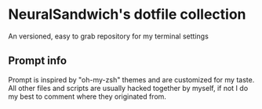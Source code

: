 NeuralSandwich's dotfile collection
===================================

An versioned, easy to grab repository for my terminal settings

Prompt info
-----------

Prompt is inspired by "oh-my-zsh" themes and are customized for my taste.
All other files and scripts are usually hacked together by myself, if not I do my best to comment
where they originated from.
